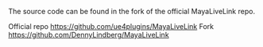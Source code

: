 The source code can be found in the fork of the official MayaLiveLink repo.

Official repo https://github.com/ue4plugins/MayaLiveLink
Fork https://github.com/DennyLindberg/MayaLiveLink